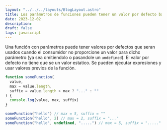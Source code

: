 ```yaml
---
layout: "../../../layouts/BlogLayout.astro"
title: Los parámetros de funciones pueden tener un valor por defecto basado en otro parámetro
date: 2023-12-02
description: 
draft: false
tags: javascript
---
```


Una función con parámetros puede tener valores por defectos que seran usados cuando el consumidor no proporcione un valor para dicho parámetro (ya sea omitiendolo o pasandole un `undefined`). El valor por defecto no tiene que se un valor estatico. Se pueden ejecutar expresiones y usar valores previos de la función.

```js
function someFunction(
  value,
  max = value.length,
  suffix = value.length > max ? "..." : ""
) {
  console.log(value, max, suffix)
}

someFunction("hello") // max = 5, suffix = ""
someFunction("hello", 2) // max = 2, suffix = "..."
someFunction("hello", undefined, ".....") // max = 5, suffix = "....."
```
